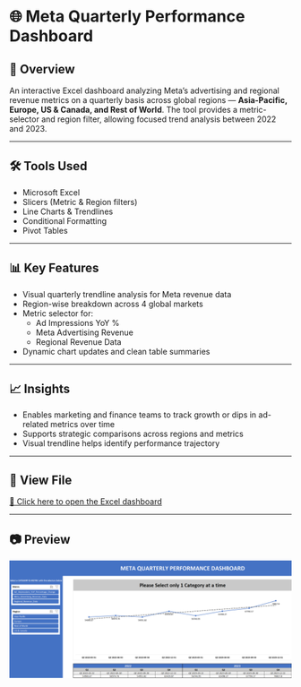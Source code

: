 # 🌐 Meta Quarterly Performance Dashboard

## 📌 Overview
An interactive Excel dashboard analyzing Meta’s advertising and regional revenue metrics on a quarterly basis across global regions — **Asia-Pacific, Europe, US & Canada, and Rest of World**. The tool provides a metric-selector and region filter, allowing focused trend analysis between 2022 and 2023.

---

## 🛠️ Tools Used
- Microsoft Excel
- Slicers (Metric & Region filters)
- Line Charts & Trendlines
- Conditional Formatting
- Pivot Tables

---

## 📊 Key Features
- Visual quarterly trendline analysis for Meta revenue data
- Region-wise breakdown across 4 global markets
- Metric selector for:
  - Ad Impressions YoY %
  - Meta Advertising Revenue
  - Regional Revenue Data
- Dynamic chart updates and clean table summaries

---

## 📈 Insights
- Enables marketing and finance teams to track growth or dips in ad-related metrics over time
- Supports strategic comparisons across regions and metrics
- Visual trendline helps identify performance trajectory

---

## 🔗 View File  
[📂 Click here to open the Excel dashboard](https://github.com/prakshalishah/meta-quarterly-performance-dashboard/blob/main/Meta_Quarterly_Performance_Dashboard.xlsx)

---

## 📷 Preview

![Dashboard Preview](preview.png) 
